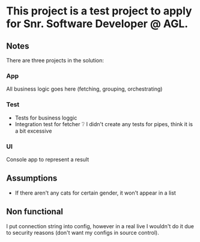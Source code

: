 # This project is a test project to apply for Snr. Software Developer @ AGL.

## Notes
There are three projects in the solution:

### App
All business logic goes here (fetching, grouping, orchestrating)

### Test
- Tests for business loggic
- Integration test for fetcher
:grey_question: I didn't create any tests for pipes, think it is a bit excessive

### UI
Console app to represent a result

## Assumptions
- If there aren't any cats for certain gender, it won't appear in a list

## Non functional
I put connection string into config, however in a real live I wouldn't do it due to security reasons (don't want my configs in source control). 




